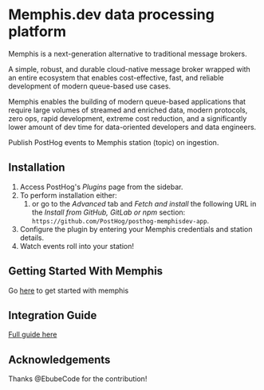 # Memphis.dev data processing platform

Memphis is a next-generation alternative to traditional message brokers.

A simple, robust, and durable cloud-native message broker wrapped with
an entire ecosystem that enables cost-effective, fast, and reliable development of modern queue-based use cases.

Memphis enables the building of modern queue-based applications that require
large volumes of streamed and enriched data, modern protocols, zero ops, rapid development,
extreme cost reduction, and a significantly lower amount of dev time for data-oriented developers and data engineers.

Publish PostHog events to Memphis station (topic) on ingestion.

## Installation

1. Access PostHog's *Plugins* page from the sidebar.
1. To perform installation either:
    1. or go to the *Advanced* tab and *Fetch and install* the following URL in the *Install from GitHub, GitLab or npm* section:  
       `https://github.com/PostHog/posthog-memphisdev-app`.
1. Configure the plugin by entering your Memphis credentials and station details.
1. Watch events roll into your station!

## Getting Started With Memphis
Go [here](https://memphis.dev/) to get started with memphis

## Integration Guide
[Full guide here](https://memphis.dev/blog/how-to-integrate-posthog-with-memphis-dev/?utm_source=PostHog&utm_medium=PostHog&utm_campaign=PostHog)

## Acknowledgements

Thanks @EbubeCode for the contribution!